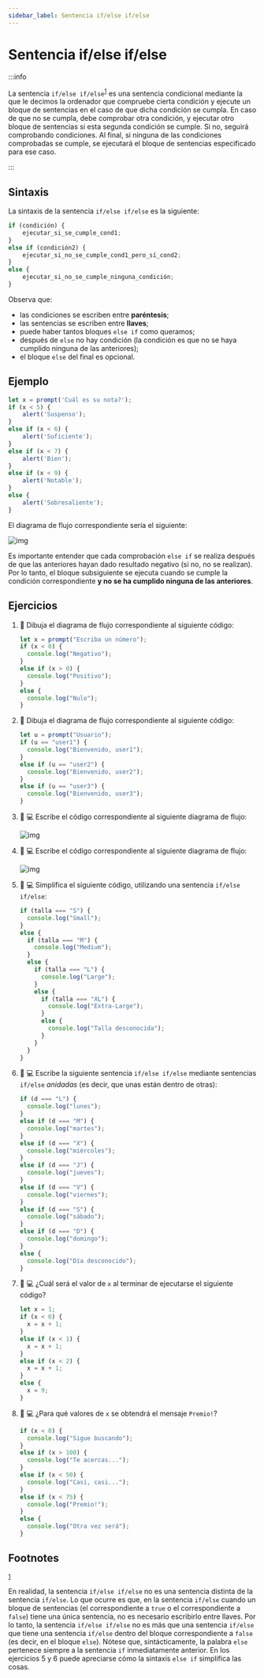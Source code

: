 ```yaml
---
sidebar_label: Sentencia if/else if/else
---
```

# Sentencia if/else if/else

:::info

La sentencia `if/else if/else`<sup><a id="fnr.1" class="footref" href="#fn.1" role="doc-backlink">1</a></sup> es una sentencia condicional mediante la que le decimos la ordenador que compruebe cierta condición y ejecute un bloque de sentencias en el caso de que dicha condición se cumpla. En caso de que no se cumpla, debe comprobar otra condición, y ejecutar otro bloque de sentencias si esta segunda condición se cumple. Si no, seguirá comprobando condiciones. Al final, si ninguna de las condiciones comprobadas se cumple, se ejecutará el bloque de sentencias especificado para ese caso.

:::


## Sintaxis

La sintaxis de la sentencia `if/else if/else` es la siguiente:

```javascript
if (condición) {
    ejecutar_si_se_cumple_cond1;
}
else if (condición2) {
    ejecutar_si_no_se_cumple_cond1_pero_sí_cond2;
}
else {
    ejecutar_si_no_se_cumple_ninguna_condición;
}
```

Observa que:

-   las condiciones se escriben entre **paréntesis**;
-   las sentencias se escriben entre **llaves**;
-   puede haber tantos bloques `else if` como queramos;
-   después de `else` no hay condición (la condición es que no se haya cumplido ninguna de las anteriores);
-   el bloque `else` del final es opcional.


## Ejemplo

```javascript
let x = prompt('Cuál es su nota?');
if (x < 5) {
    alert('Suspenso');
}
else if (x < 6) {
    alert('Suficiente');
}
else if (x < 7) {
    alert('Bien');
}
else if (x < 9) {
    alert('Notable');
}
else {
    alert('Sobresaliente');
}
```

El diagrama de flujo correspondiente sería el siguiente:

![img](../../static/img/if-else-if-sentence-example.drawio.png)

Es importante entender que cada comprobación `else if` se realiza después de que las anteriores hayan dado resultado negativo (si no, no se realizan). Por lo tanto, el bloque subsiguiente se ejecuta cuando se cumple la condición correspondiente **y no se ha cumplido ninguna de las anteriores**.


## Ejercicios

1.  📝 Dibuja el diagrama de flujo correspondiente al siguiente código:
    
    ```javascript
    let x = prompt("Escriba un número");
    if (x < 0) {
      console.log("Negativo");
    }
    else if (x > 0) {
      console.log("Positivo");
    }
    else {
      console.log("Nulo");
    }
    ```

2.  📝 Dibuja el diagrama de flujo correspondiente al siguiente código:
    
    ```javascript
    let u = prompt("Usuario");
    if (u == "user1") {
      console.log("Bienvenido, user1");
    }
    else if (u == "user2") {
      console.log("Bienvenido, user2");
    }
    else if (u == "user3") {
      console.log("Bienvenido, user3");
    }
    ```

3.  📝 💻 Escribe el código correspondiente al siguiente diagrama de flujo:
    
    ![img](../../static/img/ticbook4-ej5.5.3.drawio.png)

4.  📝 💻 Escribe el código correspondiente al siguiente diagrama de flujo:
    
    ![img](../../static/img/ticbook4-ej5.5.4.drawio.png)

5.  📝 💻 Simplifica el siguiente código, utilizando una sentencia `if/else if/else`:
    
    ```javascript
    if (talla === "S") {
      console.log("Small");
    }
    else {
      if (talla === "M") {
        console.log("Medium");
      }
      else {
        if (talla === "L") {
          console.log("Large");
        }
        else {
          if (talla === "XL") {
            console.log("Extra-Large");
          }
          else {
            console.log("Talla desconocida");
          }
        }
      }
    }
    ```

6.  📝 💻 Escribe la siguiente sentencia `if/else if/else` mediante sentencias `if/else` *anidadas* (es decir, que unas están dentro de otras):
    
    ```javascript
    if (d === "L") {
      console.log("lunes");
    }
    else if (d === "M") {
      console.log("martes");
    }
    else if (d === "X") {
      console.log("miércoles");
    }
    else if (d === "J") {
      console.log("jueves");
    }
    else if (d === "V") {
      console.log("viernes");
    }
    else if (d === "S") {
      console.log("sábado");
    }
    else if (d === "D") {
      console.log("domingo");
    }
    else {
      console.log("Día desconocido");
    }
    ```

7.  📝 💻 ¿Cuál será el valor de `x` al terminar de ejecutarse el siguiente código?
    
    ```javascript
    let x = 1;
    if (x < 0) {
      x = x + 1;
    }
    else if (x < 1) {
      x = x + 1;
    }
    else if (x < 2) {
      x = x + 1;
    }
    else {
      x = 9;
    }
    ```

8.  📝 💻 ¿Para qué valores de `x` se obtendrá el mensaje `Premio!`?
    
    ```javascript
    if (x < 0) {
      console.log("Sigue buscando");
    }
    else if (x > 100) {
      console.log("Te acercas...");
    }
    else if (x < 50) {
      console.log("Casi, casi...");
    }
    else if (x < 75) {
      console.log("Premio!");
    }
    else {
      console.log("Otra vez será");
    }
    ```

## Footnotes

<sup><a id="fn.1" class="footnum" href="#fnr.1">1</a></sup>

 En realidad, la sentencia `if/else if/else` no es una sentencia distinta de la sentencia `if/else`. Lo que ocurre es que, en la sentencia `if/else` cuando un bloque de sentencias (el correspondiente a `true` o el correspondiente a `false`) tiene una única sentencia, no es necesario escribirlo entre llaves. Por lo tanto, la sentencia `if/else if/else` no es más que una sentencia `if/else` que tiene una sentencia `if/else` dentro del bloque correspondiente a `false` (es decir, en el bloque `else`). Nótese que, sintácticamente, la palabra `else` pertenece siempre a la sentencia `if` inmediatamente anterior. En los ejercicios 5 y 6 puede apreciarse cómo la sintaxis `else if` simplifica las cosas.
